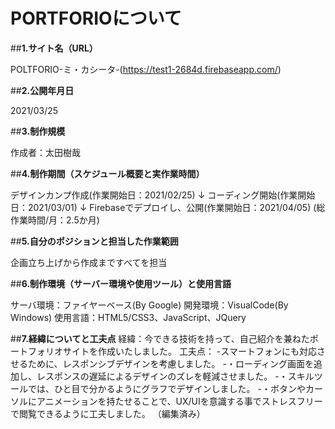 # PORTFORIOについて

##**1.サイト名（URL）**

POLTFORIO-ミ・カシータ-(https://test1-2684d.firebaseapp.com/)


##**2.公開年月日**

2021/03/25


##**3.制作規模**

作成者：太田樹哉


##**4.制作期間（スケジュール概要と実作業時間）**

デザインカンプ作成(作業開始日：2021/02/25)
↓
コーディング開始(作業開始日：2021/03/01)
↓
Firebaseでデプロイし、公開(作業開始日：2021/04/05)
(総作業時間/月：2.5か月)


##**5.自分のポジションと担当した作業範囲**

企画立ち上げから作成まですべてを担当

##**6.制作環境（サーバー環境や使用ツール）と使用言語**

サーバ環境：ファイヤーベース(By Google)
開発環境：VisualCode(By Windows)
使用言語：HTML5/CSS3、JavaScript、JQuery


##**7.経緯についてと工夫点**
経緯：今できる技術を持って、自己紹介を兼ねたポートフォリオサイトを作成いたしました。
工夫点：
-スマートフォンにも対応させるために、レスポンシブデザインを考慮しました。
-・ローディング画面を追加し、レスポンスの遅延によるデザインのズレを軽減させました。
-・スキルツールでは、ひと目で分かるようにグラフでデザインしました。
-・ボタンやカーソルにアニメーションを持たせることで、UX/UIを意識する事でストレスフリーで閲覧できるように工夫しました。 （編集済み） 
